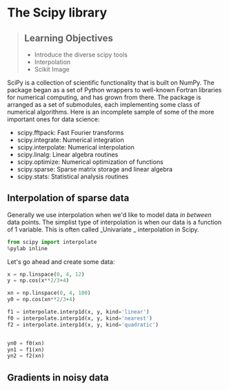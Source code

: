 # The Scipy library

> ## Learning Objectives
> *  Introduce the diverse scipy tools
> * Interpolation
> * Scikit Image


SciPy is a collection of scientific functionality that is built on NumPy. The package began as a set of Python wrappers to well-known Fortran libraries for numerical computing, and has grown from there. The package is arranged as a set of submodules, each implementing some class of numerical algorithms. Here is an incomplete sample of some of the more important ones for data science:

* scipy.fftpack: Fast Fourier transforms
* scipy.integrate: Numerical integration
* scipy.interpolate: Numerical interpolation
* scipy.linalg: Linear algebra routines
* scipy.optimize: Numerical optimization of functions
* scipy.sparse: Sparse matrix storage and linear algebra
* scipy.stats: Statistical analysis routines

## Interpolation of sparse data

Generally we use interpolation when we'd like to model data _in between_ data points. The simplist type of interpolation is when our data is a function of 1 variable. This is often called _Univariate _ interpolation in Scipy. 

```python
from scipy import interpolate
%pylab inline

```

Let's go ahead and create some data:

```python
x = np.linspace(0, 4, 12)
y = np.cos(x**2/3+4)

xn = np.linspace(0, 4, 100)
y0 = np.cos(xn**2/3+4)
```

```python
f1 = interpolate.interp1d(x, y, kind='linear')
f0 = interpolate.interp1d(x, y, kind='nearest')
f2 = interpolate.interp1d(x, y, kind='quadratic')


yn0 = f0(xn)
yn1 = f1(xn)
yn2 = f2(xn)
```


## Gradients in noisy data

